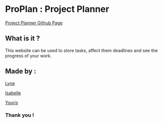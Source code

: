 # ProPlan : Project Planner #

[Project Planner Github Page](https://yourisrachid.github.io/project-planner/)


## What is it ? ##


This website can be used to store tasks, affect them deadlines and see the progress of your work.


## Made by : ##

[Lyne](https://github.com/lynekpng)

[Isabelle](https://github.com/isab95)

[Youris](https://github.com/yourisrachid)


### Thank you ! ###
